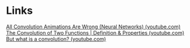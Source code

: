 











# Links
[All Convolution Animations Are Wrong (Neural Networks) (youtube.com)](https://www.youtube.com/watch?v=w4kNHKcBGzA)
[The Convolution of Two Functions | Definition & Properties (youtube.com)](https://www.youtube.com/watch?v=AgKQQtEc9dk)
[But what is a convolution? (youtube.com)](https://www.youtube.com/watch?v=KuXjwB4LzSA) 